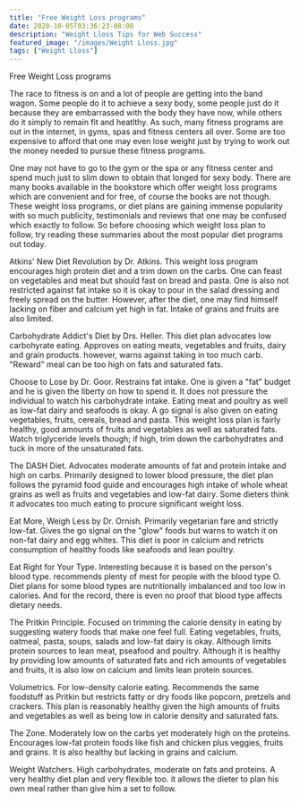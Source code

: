 ```yaml
---
title: "Free Weight Loss programs"
date: 2020-10-05T03:36:23-08:00
description: "Weight Lloss Tips for Web Success"
featured_image: "/images/Weight Lloss.jpg"
tags: ["Weight Lloss"]
---
```


Free Weight Loss programs

The race to fitness is on and a lot of people are getting into the band wagon. Some people do it to achieve a sexy body, some people just do it because they are embarrassed with the body they have now, while others do it simply to remain fit and heatlthy. As such, many fitness programs are out in the internet, in gyms, spas and fitness centers all over. Some are too expensive to afford that one may even lose weight just by trying to work out the money needed to pursue these fitness programs.

One may not have to go to the gym or the spa or any fitness center and spend much just to slim down to obtain that longed for sexy body. There are many books available in the bookstore which offer weight loss programs which are convenient and for free, of course the books are not though. These weight loss programs, or diet plans are gaining immense popularity with so much publicity, testimonials and reviews that one may be confused which exactly to follow. So before choosing which weight loss plan to follow, try reading these summaries about the most popular diet programs out today.

Atkins' New Diet Revolution by Dr. Atkins. This weight loss program encourages high protein diet and a trim down on the carbs. One can feast on vegetables and meat but should fast on bread and pasta. One is also not restricted against fat intake so it is okay to pour in the salad dressing and freely spread on the butter. However, after the diet, one may find himself lacking on fiber and calcium yet high in fat. Intake of grains and fruits are also limited.

Carbohydrate Addict's Diet by Drs. Heller. This diet plan advocates low carbohyrate eating. Approves on eating meats, vegetables and fruits, dairy and grain products. however, warns against taking in too much carb. "Reward" meal can be too high on fats and saturated fats.

Choose to Lose by Dr. Goor. Restrains fat intake. One is given a "fat" budget and he is given the liberty on how to spend it. It does not pressure the individual to watch his carbohydrate intake. Eating meat and poultry as well as low-fat dairy and seafoods is okay. A go signal is also given on eating vegetables, fruits, cereals, bread and pasta. This weight loss plan is fairly healthy, good amounts of fruits and vegetables as well as saturated fats. Watch triglyceride levels though; if high, trim down the carbohydrates and tuck in more of the unsaturated fats.

The DASH Diet. Advocates moderate amounts of fat and protein intake and high on carbs. Primarily designed to lower blood pressure, the diet plan follows the pyramid food guide and encourages high intake of whole wheat grains as well as fruits and vegetables and low-fat dairy. Some dieters think it advocates too much eating to procure significant weight loss.

Eat More, Weigh Less by Dr. Ornish. Primarily vegetarian fare and strictly low-fat. Gives the go signal on the "glow" foods but warns to watch it on non-fat dairy and egg whites. This diet is poor in calcium and retricts consumption of healthy foods like seafoods and lean poultry.

Eat Right for Your Type. Interesting because it is based on the person's blood type. recommends plenty of mest for people with the blood type O. Diet plans for some blood types are nutritionally imbalanced and too low in calories. And for the record, there is even no proof that blood type affects dietary needs.

The Pritkin Principle. Focused on trimming the calorie density in eating by suggesting watery foods that make one feel full. Eating vegetables, fruits, oatmeal, pasta, soups, salads and low-fat dairy is okay. Although limits protein sources to lean meat, pseafood and poultry. Although it is healthy by providing low amounts of saturated fats and rich amounts of vegetables and fruits, it is also low on calcium and limits lean protein sources.

Volumetrics. For low-density calorie eating. Recommends the same foodstuff as Pritkin but restricts fatty or dry foods like popcorn, pretzels and crackers. This plan is reasonably healthy given the high amounts of fruits and vegetables as well as being low in calorie density and saturated fats.

The Zone. Moderately low on the carbs yet moderately high on the proteins. Encourages low-fat protein foods like fish and chicken plus veggies, fruits and grains. It is also healthy but lacking in grains and calcium.

Weight Watchers. High carbohydrates, moderate on fats and proteins. A very healthy diet plan and very flexible too. it allows the dieter to plan his own meal rather than give him a set to follow.







